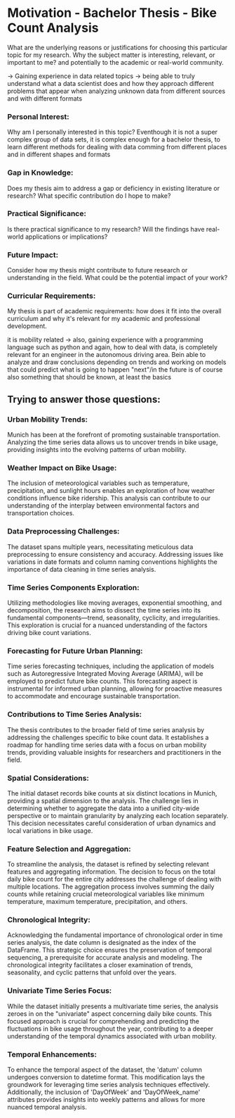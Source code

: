 # Motivation - Bachelor Thesis - Bike Count Analysis

What are the underlying reasons or justifications for choosing this particular topic for my research. 
Why the subject matter is interesting, relevant, or important to me? and potentially to the academic or real-world community.

-> Gaining experience in data related topics -> being able to truly understand what a data scientist does and how they approach different problems that appear when analyzing unknown data from different sources and with different formats

### Personal Interest:
Why am I personally interested in this topic? 
Eventhough it is not a super complex group of data sets, it is complex enough for a bachelor thesis, to learn different methods for dealing with data comming from different places and in different shapes and formats

### Gap in Knowledge:
Does my thesis aim to address a gap or deficiency in existing literature or research? What specific contribution do I hope to make?

### Practical Significance:
Is there practical significance to my research? Will the findings have real-world applications or implications?

### Future Impact:
Consider how my thesis might contribute to future research or understanding in the field. What could be the potential impact of your work?

### Curricular Requirements:
My thesis is part of academic requirements: how does it fit into the overall curriculum and why it's relevant for my academic and professional development.

it is mobility related -> also, gaining experience with a programming language such as python and again, how to deal with data, is completely relevant for an engineer in the autonomous driving area.
Bein able to analyze and draw conclusions depending on trends and working on models that could predict what is going to happen "next"/in the future is of course also something that should be known, at least the basics 


## Trying to answer those questions:
### Urban Mobility Trends:
Munich has been at the forefront of promoting sustainable transportation. Analyzing the time series data allows us to uncover trends in bike usage, providing insights into the evolving patterns of urban mobility.

### Weather Impact on Bike Usage:
The inclusion of meteorological variables such as temperature, precipitation, and sunlight hours enables an exploration of how weather conditions influence bike ridership. This analysis can contribute to our understanding of the interplay between environmental factors and transportation choices.

### Data Preprocessing Challenges:
The dataset spans multiple years, necessitating meticulous data preprocessing to ensure consistency and accuracy. Addressing issues like variations in date formats and column naming conventions highlights the importance of data cleaning in time series analysis.

### Time Series Components Exploration:
Utilizing methodologies like moving averages, exponential smoothing, and decomposition, the research aims to dissect the time series into its fundamental components—trend, seasonality, cyclicity, and irregularities. This exploration is crucial for a nuanced understanding of the factors driving bike count variations.

### Forecasting for Future Urban Planning:
Time series forecasting techniques, including the application of models such as Autoregressive Integrated Moving Average (ARIMA), will be employed to predict future bike counts. This forecasting aspect is instrumental for informed urban planning, allowing for proactive measures to accommodate and encourage sustainable transportation.

### Contributions to Time Series Analysis:
The thesis contributes to the broader field of time series analysis by addressing the challenges specific to bike count data. It establishes a roadmap for handling time series data with a focus on urban mobility trends, providing valuable insights for researchers and practitioners in the field.

### Spatial Considerations:
The initial dataset records bike counts at six distinct locations in Munich, providing a spatial dimension to the analysis. The challenge lies in determining whether to aggregate the data into a unified city-wide perspective or to maintain granularity by analyzing each location separately. This decision necessitates careful consideration of urban dynamics and local variations in bike usage.

### Feature Selection and Aggregation:
To streamline the analysis, the dataset is refined by selecting relevant features and aggregating information. The decision to focus on the total daily bike count for the entire city addresses the challenge of dealing with multiple locations. The aggregation process involves summing the daily counts while retaining crucial meteorological variables like minimum temperature, maximum temperature, precipitation, and others.

### Chronological Integrity:
Acknowledging the fundamental importance of chronological order in time series analysis, the date column is designated as the index of the DataFrame. This strategic choice ensures the preservation of temporal sequencing, a prerequisite for accurate analysis and modeling. The chronological integrity facilitates a closer examination of trends, seasonality, and cyclic patterns that unfold over the years.

### Univariate Time Series Focus:
While the dataset initially presents a multivariate time series, the analysis zeroes in on the "univariate" aspect concerning daily bike counts. This focused approach is crucial for comprehending and predicting the fluctuations in bike usage throughout the year, contributing to a deeper understanding of the temporal dynamics associated with urban mobility.

### Temporal Enhancements:
To enhance the temporal aspect of the dataset, the 'datum' column undergoes conversion to datetime format. This modification lays the groundwork for leveraging time series analysis techniques effectively. Additionally, the inclusion of 'DayOfWeek' and 'DayOfWeek_name' attributes provides insights into weekly patterns and allows for more nuanced temporal analysis.
